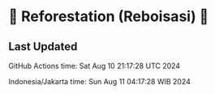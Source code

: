 
# 🌳 Reforestation (Reboisasi) 🌲

## Last Updated

GitHub Actions time: Sat Aug 10 21:17:28 UTC 2024

Indonesia/Jakarta time: Sun Aug 11 04:17:28 WIB 2024
